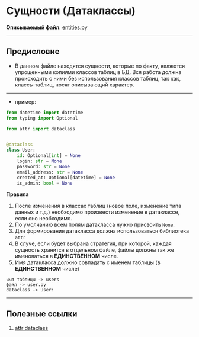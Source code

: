 # Сущности (Датаклассы)

**Описываемый файл**: [entities.py](../../../../../components/backend/demo_project/application/entities.py)


---


## **Предисловие**
* В данном файле находятся сущности, которые по факту, являются 
упрощенными копиями классов таблиц в БД. Вся работа должна происходить с 
ними без использования классов таблиц, так как, классы таблиц, носят описывающий характер. 


---


* пример:
```python
from datetime import datetime
from typing import Optional

from attr import dataclass


@dataclass
class User:
    id: Optional[int] = None
    login: str = None
    password: str = None
    email_address: str = None
    created_at: Optional[datetime] = None
    is_admin: bool = None
```

**Правила**
1. После изменения в классах таблиц (новое поле, изменение типа данных и т.д.)
необходимо произвести изменение в датаклассе, если оно необходимо.
2. По умолчанию всем полям датакласса нужно присвоить `None`.
3. Для формирования датакласса должна использоваться библиотека `attr`
4. В случе, если будет выбрана стратегия, при которой, каждая сущность хранится в отдельном файле, файлы должны так же именоваться в **ЕДИНСТВЕННОМ** числе.
5. Имя датакласса должно совпадать с именем таблицы (в **ЕДИНСТВЕННОМ** числе)

```
имя таблицы -> users
файл -> user.py
dataclass -> User:
```

---

## Полезные ссылки


1. [attr dataclass](https://webdevblog.ru/dataclasses-i-attrs-kogda-i-pochemu/)